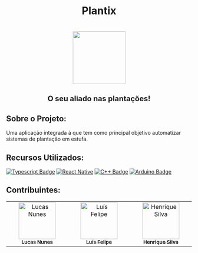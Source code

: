 <h1 align="center">Plantix<h1>
<p align="center">
  <img src="https://xlucazzz.dev/plantix/logo.png" width="143px" />
</p>

<p align="center" style="font-size: 20px">
O seu aliado nas plantações!
</p>

## Sobre o Projeto:

Uma aplicação integrada à que tem como principal objetivo automatizar sistemas de plantação em estufa.

## Recursos Utilizados:

[![Typescript Badge](https://img.shields.io/badge/TypeScript-%23007ACC.svg?style=for-the-badge&logo=typescript&logoColor=white)](https://www.typescriptlang.org/)
[![React Native](https://img.shields.io/badge/react_native-%2320232a.svg?style=for-the-badge&logo=react&logoColor=%2361DAFB)](https://www.typescriptlang.org/)
[![C++ Badge](https://img.shields.io/badge/C++-%2300599C.svg?style=for-the-badge&logo=C%2B%2B&logoColor=white)](https://www.typescriptlang.org/)
[![Arduino Badge](https://img.shields.io/badge/-Arduino-00979D?style=for-the-badge&logo=Arduino&logoColor=white)](https://www.typescriptlang.org/)

## Contribuintes:

<table align="center">
  <tbody>
    <tr>
      <td align="center" valign="top" width="14.28%"><a href="https://github.com/xLucazzz"><img src="https://avatars.githubusercontent.com/xlucazzz" width="100px;" alt="Lucas Nunes"/><br /><sub><b>Lucas Nunes</b></sub></a></td>
      <td align="center" valign="top" width="14.28%"><a href="https://github.com/LuisFelipesdc"><img src="https://avatars.githubusercontent.com/LuisFelipesdc" width="100px;" alt="Luís Felipe"/><br /><sub><b>Luís Felipe</b></sub></a></td>
      <td align="center" valign="top" width="14.28%"><a href="https://github.com/henriquesilvaa3525"><img src="https://avatars.githubusercontent.com/henriquesilvaa3525" width="100px;" alt="Henrique Silva"/><br /><sub><b>Henrique Silva</b></sub></a></td>
    </tr>
  </tbody>
</table>

